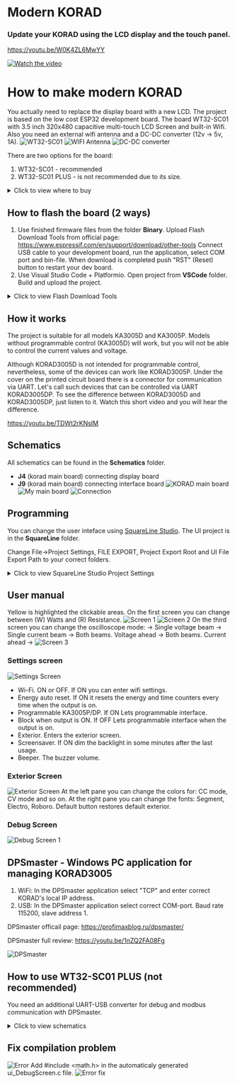 # Modern KORAD
### Update your KORAD using the LCD display and the touch panel.
https://youtu.be/W0K4ZL6MwYY

 [![Watch the video](https://img.youtube.com/vi/W0K4ZL6MwYY/hqdefault.jpg)](https://www.youtube.com/embed/W0K4ZL6MwYY)
 
# How to make modern KORAD
You actually need to replace the display board with a new LCD. The project is based on the low cost ESP32 development board. The board WT32-SC01 with 3.5 inch 320x480 capacitive multi-touch LCD Screen and built-in Wifi. 
Also you need an external wifi antenna and a DC-DC converter (12v -> 5v, 1A).
![WT32-SC01](/Pictures/wt32sc01.jpg)
![WIFI Antenna](/Pictures/wifi_antenna.jpg)
![DC-DC converter](/Pictures/dc_dc.jpg)

There are two options for the board:
1) WT32-SC01 - recommended
2) WT32-SC01 PLUS - is not recommended due to its size.
<details>
<summary>Click to view where to buy</summary>
Aliexpress pages: 
+ https://aliexpress.ru/item/1005003745843708.html
+ https://aliexpress.ru/item/1005004267336768.html
+ https://aliexpress.ru/item/1005003297175908.html
+ https://aliexpress.ru/item/1005003880321464.html
</details>

## How to flash the board (2 ways)
1. Use finished firmware files from the folder **Binary**. Upload Flash Download Tools  from official page: https://www.espressif.com/en/support/download/other-tools
Connect USB cable to your development board, run the application, select COM port and bin-file. When download is completed push "RST" (Reset) button to restart your dev board.
2. Use Visual Studio Code + Platformio. Open project from **VSCode** folder. Build and upload the project.
<details>
<summary>Click to view Flash Download Tools</summary>
<image src="/Pictures/WT32SC01_Flash_start.jpg" alt="Flasher">
</details>

## How it works
The project is suitable for all models KA3005D and KA3005P. Models without programmable control (KA3005D) will work, but you will not be able to control the current values and voltage.

Although KORAD3005D is not intended for programmable control, nevertheless, some of the devices can work like KORAD3005P. Under the cover on the printed circuit board there is a connector for communication via UART. Let's call such devices that can be controlled via UART KORAD3005DP.
To see the difference between KORAD3005D and KORAD3005DP, just listen to it. Watch this short video and you will hear the difference.

https://youtu.be/TDWt2rKNsIM

## Schematics
All schematics can be found in the **Schematics** folder.
+ **J4** (korad main board) connecting display board
+ **J9** (korad main board) connecting interface board 
![KORAD main board](/Pictures/korad_inner.jpg)
![My main board](/Pictures/my_board.JPG)
![Connection](/Schematics/Schematic_WT32_SC01.jpg)

## Programming
You can change the user inteface using [SquareLine Studio](https://squareline.io/). The UI project is in the **SquareLine** folder. 

Change File->Project Settings, FILE EXPORT, Project Export Root and UI File Export Path to your correct folders.
<details>
<summary>Click to view SquareLine Studio Project Settings</summary>
<image src="/Pictures/SLStudio.jpg" alt="Project Settings">
</details>

## User manual
Yellow is highlighted the clickable areas. On the first screen you can change between (W) Watts and (R) Resistance.
![Screen 1](/Pictures/Screen1.jpg) ![Screen 2](/Pictures/Screen2.jpg)
On the third screen you can change the oscilloscope mode: 
-> Single voltage beam -> Single current beam -> Both beams. Voltage ahead -> Both beams. Current ahead ->
![Screen 3](/Pictures/Screen3.jpg)

### Settings screen
![Settings Screen](/Pictures/SettingsScreen.jpg)
+ Wi-Fi. ON or OFF. If ON you can enter wifi settings.
+ Energy auto reset. If ON it resets the energy and time counters every time when the output is on.
+ Programmable KA3005P/DP.  If ON Lets programmable interface.
+ Block when output is ON.  If OFF Lets programmable interface when the output is on.
+ Exterior. Enters the exterior screen.
+ Screensaver. If ON dim the backlight in some minutes after the last usage.
+ Beeper. The buzzer volume.

### Exterior Screen
![Exterior Screen](/Pictures/ExteriorScreen.jpg)
At the left pane you can change the colors for:  CC mode, CV mode and so on.
At the right pane you can change the fonts: Segment, Electro, Roboro.
Default button restores default exterior.

### Debug Screen
![Debug Screen 1](/Pictures/DebugScreen.jpg)


## DPSmaster - Windows PC application for managing KORAD3005
1. WiFi: In the DPSmaster application select "TCP" and enter correct KORAD's local IP address.
2. USB:  In the DPSmaster application select correct COM-port. Baud rate 115200, slave address 1.

DPSmaster officail page: https://profimaxblog.ru/dpsmaster/

DPSmaster full review: https://youtu.be/1nZQ2FA08Fg

![DPSmaster](/Pictures/DPSmaster.jpg)

## How to use WT32-SC01 PLUS (not recommended)
You need an additional UART-USB converter for debug and modbus communication with DPSmaster.
<details>
<summary>Click to view schematics</summary>
<image src="/Schematics/Schematic_WT32_SC01_PLUS.jpg" alt="WT32_SC01_PLUS">
</details>

## Fix compilation problem
![Error](/Pictures/SLS_error.jpg)
Add #include <math.h> in the automaticaly generated ui_DebugScreen.c file.
![Error fix](/Pictures/SLS_error_fix.jpg)
